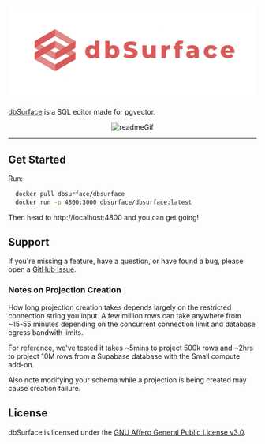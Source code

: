 <h1 align="center">
  <a href="https://dbsurface.com">
    <img 
      src="public/logo_and_name.png" 
      alt="dbSurface" 
      width="550"      
      style="height: auto;"
    />
  </a>
</h1>

[dbSurface](https://dbsurface.com) is a SQL editor made for pgvector.


<p align="center">
  <img
    src="https://github.com/user-attachments/assets/1a288048-f744-41e6-8e71-3805ce39a71a"
    alt="readmeGif"
    width="800"
  />
</p>

---


## Get Started
Run: 
```bash
  docker pull dbsurface/dbsurface
  docker run -p 4800:3000 dbsurface/dbsurface:latest
  ```
Then head to http://localhost:4800 and you can get going!

## Support

If you're missing a feature, have a question, or have found a bug, please open a
[GitHub Issue](https://github.com/Z-Gort/dbSurface/issues/new).

### Notes on Projection Creation

How long projection creation takes depends largely on the restricted connection string you input. A few million rows can take anywhere from ~15-55 minutes depending on the concurrent connection limit and database egress bandwith limits. 

For reference, we've tested it takes ~5mins to project 500k rows and ~2hrs to project 10M rows from a Supabase database with the Small compute add-on.

Also note modifying your schema while a projection is being created may cause creation failure.

## License

dbSurface is licensed under the [GNU Affero General Public License v3.0](LICENSE).



